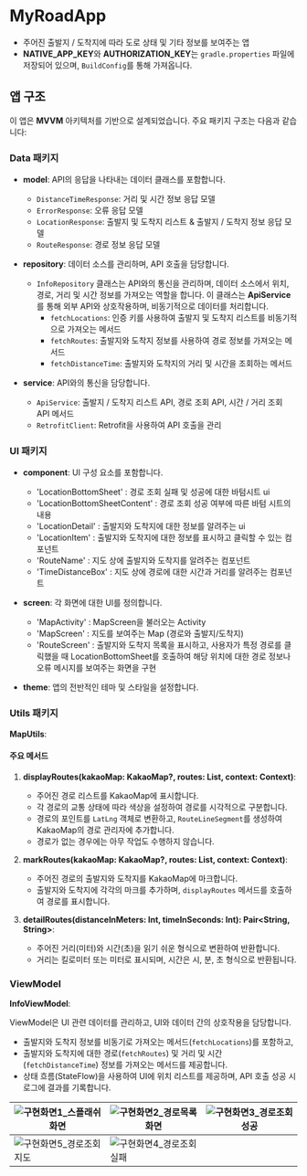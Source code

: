 # MyRoadApp
- 주어진 출발지 / 도착지에 따라 도로 상태 및 기타 정보를 보여주는 앱
- **NATIVE_APP_KEY**와 **AUTHORIZATION_KEY**는 `gradle.properties` 파일에 저장되어 있으며, `BuildConfig`를 통해 가져옵니다.

## 앱 구조

이 앱은 **MVVM** 아키텍처를 기반으로 설계되었습니다. 주요 패키지 구조는 다음과 같습니다:

### Data 패키지

- **model**: API의 응답을 나타내는 데이터 클래스를 포함합니다.
  - `DistanceTimeResponse`: 거리 및 시간 정보 응답 모델
  - `ErrorResponse`: 오류 응답 모델
  - `LocationResponse`: 출발지 및 도착지 리스트 & 출발지 / 도착지 정보 응답 모델
  - `RouteResponse`: 경로 정보 응답 모델

- **repository**: 데이터 소스를 관리하며, API 호출을 담당합니다.
  - `InfoRepository` 클래스는 API와의 통신을 관리하며, 데이터 소스에서 위치, 경로, 거리 및 시간 정보를 가져오는 역할을 합니다. 이 클래스는 **ApiService**를 통해 외부 API와 상호작용하며, 비동기적으로 데이터를 처리합니다.
    - `fetchLocations`: 인증 키를 사용하여 출발지 및 도착지 리스트를 비동기적으로 가져오는 메서드
    - `fetchRoutes`: 출발지와 도착지 정보를 사용하여 경로 정보를 가져오는 메서드
    - `fetchDistanceTime`: 출발지와 도착지의 거리 및 시간을 조회하는 메서드

- **service**: API와의 통신을 담당합니다.
  - `ApiService`: 출발지 / 도착지 리스트 API, 경로 조회 API, 시간 / 거리 조회 API 메서드
  - `RetrofitClient`: Retrofit을 사용하여 API 호출을 관리

### UI 패키지

- **component**: UI 구성 요소를 포함합니다.
  - 'LocationBottomSheet' : 경로 조회 실패 및 성공에 대한 바텀시트 ui
  - 'LocationBottomSheetContent' : 경로 조회 성공 여부에 따른 바텀 시트의 내용
  - 'LocationDetail' : 출발지와 도착지에 대한 정보를 알려주는 ui
  - 'LocationItem' : 출발지와 도착지에 대한 정보를 표시하고 클릭할 수 있는 컴포넌트
  - 'RouteName' : 지도 상에 출발지와 도착지를 알려주는 컴포넌트
  - 'TimeDistanceBox' : 지도 상에 경로에 대한 시간과 거리를 알려주는 컴포넌트
  
- **screen**: 각 화면에 대한 UI를 정의합니다.
  - 'MapActivity' : MapScreen을 불러오는 Activity
  - 'MapScreen' : 지도를 보여주는 Map (경로와 출발지/도착지)
  - 'RouteScreen' : 출발지와 도착지 목록을 표시하고, 사용자가 특정 경로를 클릭했을 때 LocationBottomSheet를 호출하여 해당 위치에 대한 경로 정보나 오류 메시지를 보여주는 화면을 구현
  
- **theme**: 앱의 전반적인 테마 및 스타일을 설정합니다.

### Utils 패키지

**MapUtils**: 
#### 주요 메서드
1. **displayRoutes(kakaoMap: KakaoMap?, routes: List<RouteResponse>, context: Context)**:
   - 주어진 경로 리스트를 KakaoMap에 표시합니다.
   - 각 경로의 교통 상태에 따라 색상을 설정하여 경로를 시각적으로 구분합니다.
   - 경로의 포인트를 `LatLng` 객체로 변환하고, `RouteLineSegment`를 생성하여 KakaoMap의 경로 관리자에 추가합니다.
   - 경로가 없는 경우에는 아무 작업도 수행하지 않습니다.

2. **markRoutes(kakaoMap: KakaoMap?, routes: List<RouteResponse>, context: Context)**:
   - 주어진 경로의 출발지와 도착지를 KakaoMap에 마크합니다.
   - 출발지와 도착지에 각각의 마크를 추가하며, `displayRoutes` 메서드를 호출하여 경로를 표시합니다.

3. **detailRoutes(distanceInMeters: Int, timeInSeconds: Int): Pair<String, String>**:
   - 주어진 거리(미터)와 시간(초)을 읽기 쉬운 형식으로 변환하여 반환합니다.
   - 거리는 킬로미터 또는 미터로 표시되며, 시간은 시, 분, 초 형식으로 반환됩니다.

### ViewModel
**InfoViewModel**: 

ViewModel은 UI 관련 데이터를 관리하고, UI와 데이터 간의 상호작용을 담당합니다.
 - 출발지와 도착지 정보를 비동기로 가져오는 메서드(`fetchLocations`)를 포함하고, 
 - 출발지와 도착지에 대한 경로(`fetchRoutes`) 및 거리 및 시간(`fetchDistanceTime`) 정보를 가져오는 메서드를 제공합니다.
 - 상태 흐름(StateFlow)을 사용하여 UI에 위치 리스트를 제공하며, API 호출 성공 시 로그에 결과를 기록합니다.

|![구현화면1_스플래쉬화면](https://github.com/user-attachments/assets/37ea6e99-3568-42f5-b8dc-d92250cfe8f1)|![구현화면2_경로목록화면](https://github.com/user-attachments/assets/48bc38f8-9a03-431f-921c-391610472083)|![구현화면3_경로조회성공](https://github.com/user-attachments/assets/1c471a75-3aed-4b6b-a520-350692acbbcd)
|-----------------------|-----------------------|-----------------------|
|![구현화면5_경로조회지도](https://github.com/user-attachments/assets/a3fb45d3-6e2a-48e5-98c8-1cf7ce174344)|![구현화면4_경로조회실패](https://github.com/user-attachments/assets/20ad3f53-3b22-4dde-85a4-45d91d29e66c)
